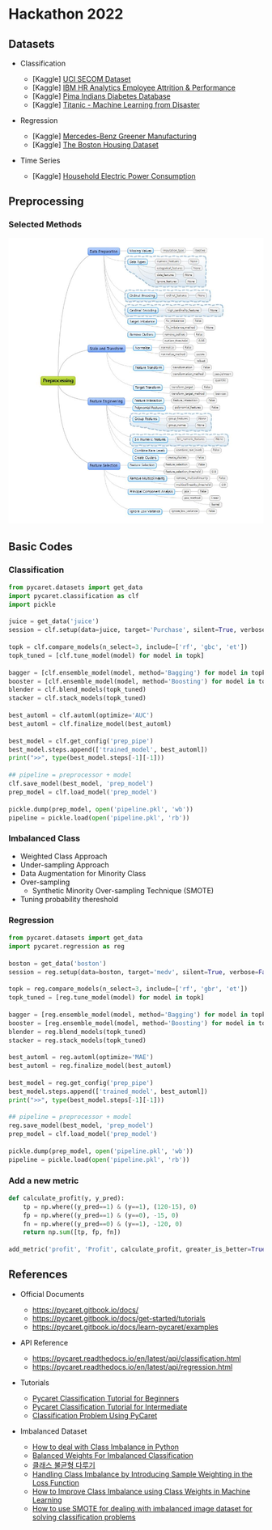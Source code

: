 # Hackathon 2022

## Datasets

* Classification
  - [Kaggle] [UCI SECOM Dataset](https://www.kaggle.com/datasets/paresh2047/uci-semcom)
  - [Kaggle] [IBM HR Analytics Employee Attrition & Performance](https://www.kaggle.com/datasets/pavansubhasht/ibm-hr-analytics-attrition-dataset)
  - [Kaggle] [Pima Indians Diabetes Database](https://www.kaggle.com/datasets/uciml/pima-indians-diabetes-database)
  - [Kaggle] [Titanic - Machine Learning from Disaster](https://www.kaggle.com/competitions/titanic)

* Regression
  - [Kaggle] [Mercedes-Benz Greener Manufacturing](https://www.kaggle.com/c/mercedes-benz-greener-manufacturing)
  - [Kaggle] [The Boston Housing Dataset](https://www.kaggle.com/code/prasadperera/the-boston-housing-dataset/notebook)

* Time Series
  - [Kaggle] [Household Electric Power Consumption](https://www.kaggle.com/datasets/uciml/electric-power-consumption-data-set)

## Preprocessing

### Selected Methods
![preprocessing](./Preprocessing.jpg)

## Basic Codes

### Classification

```python
from pycaret.datasets import get_data
import pycaret.classification as clf
import pickle

juice = get_data('juice')
session = clf.setup(data=juice, target='Purchase', silent=True, verbose=False)

topk = clf.compare_models(n_select=3, include=['rf', 'gbc', 'et'])
topk_tuned = [clf.tune_model(model) for model in topk]

bagger = [clf.ensemble_model(model, method='Bagging') for model in topk_tuned]
booster = [clf.ensemble_model(model, method='Boosting') for model in topk_tuned]
blender = clf.blend_models(topk_tuned)
stacker = clf.stack_models(topk_tuned)

best_automl = clf.automl(optimize='AUC')
best_automl = clf.finalize_model(best_automl)

best_model = clf.get_config('prep_pipe')
best_model.steps.append(['trained_model', best_automl])
print(">>", type(best_model.steps[-1][-1]))

## pipeline = preprocessor + model
clf.save_model(best_model, 'prep_model')
prep_model = clf.load_model('prep_model')

pickle.dump(prep_model, open('pipeline.pkl', 'wb'))
pipeline = pickle.load(open('pipeline.pkl', 'rb'))
```

### Imbalanced Class

* Weighted Class Approach
* Under-sampling Approach
* Data Augmentation for Minority Class
* Over-sampling
  - Synthetic Minority Over-sampling Technique (SMOTE)
* Tuning probability thereshold




### Regression

```python
from pycaret.datasets import get_data
import pycaret.regression as reg

boston = get_data('boston')
session = reg.setup(data=boston, target='medv', silent=True, verbose=False)

topk = reg.compare_models(n_select=3, include=['rf', 'gbr', 'et'])
topk_tuned = [reg.tune_model(model) for model in topk]

bagger = [reg.ensemble_model(model, method='Bagging') for model in topk_tuned]
booster = [reg.ensemble_model(model, method='Boosting') for model in topk_tuned]
blender = reg.blend_models(topk_tuned)
stacker = reg.stack_models(topk_tuned)

best_automl = reg.automl(optimize='MAE')
best_automl = reg.finalize_model(best_automl)

best_model = reg.get_config('prep_pipe')
best_model.steps.append(['trained_model', best_automl])
print(">>", type(best_model.steps[-1][-1]))

## pipeline = preprocessor + model
reg.save_model(best_model, 'prep_model')
prep_model = clf.load_model('prep_model')

pickle.dump(prep_model, open('pipeline.pkl', 'wb'))
pipeline = pickle.load(open('pipeline.pkl', 'rb'))
```

### Add a new metric

```python
def calculate_profit(y, y_pred):
    tp = np.where((y_pred==1) & (y==1), (120-15), 0)
    fp = np.where((y_pred==1) & (y==0), -15, 0)
    fn = np.where((y_pred==0) & (y==1), -120, 0)
    return np.sum([tp, fp, fn])

add_metric('profit', 'Profit', calculate_profit, greater_is_better=True)
```

## References

* Official Documents
  - https://pycaret.gitbook.io/docs/
  - https://pycaret.gitbook.io/docs/get-started/tutorials
  - https://pycaret.gitbook.io/docs/learn-pycaret/examples

* API Reference
  - https://pycaret.readthedocs.io/en/latest/api/classification.html
  - https://pycaret.readthedocs.io/en/latest/api/regression.html
  
* Tutorials
  - [Pycaret Classification Tutorial for Beginners](https://dacon.io/codeshare/2428)
  - [Pycaret Classification Tutorial for Intermediate](https://dacon.io/codeshare/2430)
  - [Classification Problem Using PyCaret](https://blog.devgenius.io/classification-problem-using-pycaret-cd34885b4cda)

* Imbalanced Dataset
  - [How to deal with Class Imbalance in Python](https://vitalflux.com/class-imbalance-class-weight-python-sklearn/)
  - [Balanced Weights For Imbalanced Classification](https://medium.com/grabngoinfo/balanced-weights-for-imbalanced-classification-465f0e13c5ad)
  - [클래스 불균형 다루기](https://hyeonchan523.github.io/ds/class-imbalance/)
  - [Handling Class Imbalance by Introducing Sample Weighting in the Loss Function](https://medium.com/gumgum-tech/handling-class-imbalance-by-introducing-sample-weighting-in-the-loss-function-3bdebd8203b4)
  - [How to Improve Class Imbalance using Class Weights in Machine Learning](https://www.analyticsvidhya.com/blog/2020/10/improve-class-imbalance-class-weights/)
  - [How to use SMOTE for dealing with imbalanced image dataset for solving classification problems](https://medium.com/swlh/how-to-use-smote-for-dealing-with-imbalanced-image-dataset-for-solving-classification-problems-3aba7d2b9cad)

